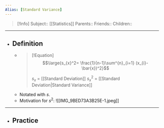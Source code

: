 ```yaml
---
Alias: [Standard Variance]
---
```

> [!Info]
> Subject:: [[Statistics]]
> Parents:: 
> Friends:: 
> Children:: 
---
- ## Definition
	- > [!Equation]
	  > $$\large{s_{x}^2= \frac{1}{n-1}\sum^{n}_{i=1} (x_{i}-\bar{x})^2}$$
	  > 
	  > $s_{x}$ = [[Standard Deviation]]
	  > $s_{x}^2$ = [[Standard Deviation|Standard Variance]]
	- Notated with $s$.
	- Motivation for $s^2$:
	  ![[IMG_9BED73A3B25E-1.jpeg]]
---
- ## Practice